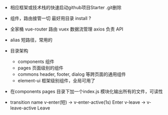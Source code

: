 - 相应框架或技术栈的快速启动github项目Starter   .git删除

- 组件，路由接管一切
  最好用目录
  <router-view /> install ? 

- 全家桶
  vue-router 路由
  vuex 数据流管理
  axios 负责 API 

- alias
  短路径，常用的

- 目录架构
  - components 组件
  - pages 页面级别的组件
  - commons header, footer, dialog 等跨页面的通用组件
  - element-ui 框架级别组件，全局可用了

- 在components pages 目录下加一个index.js 模块化输出所有的文件，可读性

- transition name 
  v-enter(短) -> v-enter-active(1s) Enter
  v-leave -> v-leave-active Leave 